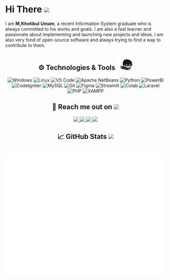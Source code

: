 <!-- <img src="https://github.com/mam-06/mam-06/blob/main/images/newbg(1).png" height="300" /> -->
# Hi There <img src="https://i.imgur.com/GNz3qCl.gif" width="30px">
I am **M,Khotibul Umam**, a recent Information System graduate who is always committed to his works and goals. I am also a fast learner and passionate about implementing and launching new projects and ideas. I am also very fond of open-source software and always trying to find a way to contribute to them. 
<h2 align="center">
  ⚙️ Technologies & Tools <img src="https://github.com/mam-06/mam-06/blob/main/images/laptop.gif" width="50">
</h2>
<p align="center">
  <img src="https://img.shields.io/badge/Windows-0078D6.svg?style=for-the-badge&logo=windows&logoColor=black&color=0078D6" alt="Windows">
  <img src="https://img.shields.io/badge/linux-%FCC624.svg?style=for-the-badge&logo=linux&logoColor=black&color=FCC624" alt="Linux">
  <img src="https://img.shields.io/badge/VS%20Code-007ACC.svg?style=for-the-badge&logo=visual%20studio%20code&logoColor=white&color=007ACC" alt="VS Code">
  <img src="https://img.shields.io/badge/Apache%20NetBeans-1B6AC6?style=for-the-badge&logo=apache%20netbeans%20IDE&logoColor=white" alt="Apache NetBeans">
  <img src="https://img.shields.io/badge/Python-00599C?style=for-the-badge&logo=python" alt="Python">
  <img src="https://img.shields.io/badge/PowerBI-F2C811?style=for-the-badge&logo=powerbi&logoColor=black" alt="PowerBI">
  <img src="https://img.shields.io/badge/CodeIgniter-1572B6?style=for-the-badge&logo=codeigniter" alt="CodeIgniter">
  <img src="https://img.shields.io/badge/MySQL-000000?style=for-the-badge&logo=mysql" alt="MySQL">
  <img src="https://img.shields.io/badge/Git-black?style=for-the-badge&logo=git" alt="Git">
  <img src="https://img.shields.io/badge/Figma-000000?style=for-the-badge&logo=figma" alt="Figma">
  <img src="https://img.shields.io/badge/Streamlit-000000?style=for-the-badge&logo=streamlit" alt="Streamlit">
  <img src="https://img.shields.io/badge/Colab-F9AB00?style=for-the-badge&logo=googlecolab&color=000000" alt="Colab">
  <img src="https://img.shields.io/badge/Laravel-000000?style=for-the-badge&logo=laravel&logoColor=white" alt="Laravel">
  <img src="https://img.shields.io/badge/PHP-000000?style=for-the-badge&logo=php" alt="PHP">
  <img src="https://img.shields.io/badge/XAMPP-000000?style=for-the-badge&logo=XAMPP" alt="XAMPP">
</p>


<h2 align="center">📇 Reach me out on <img src="https://media.tenor.com/B1tV14bHvNMAAAAi/anime.gif" width="50"></h2>
<p align="center">
<a href="https://www.instagram.com/khtblmam__">
<img src="https://img.shields.io/badge/-MAM-purple?style=flat-square&logo=instagram&logoColor=white&link=https://www.instagram.com/mam.06_/">
<a href="mailto: khotib.bul@gmail.com">
 <img src="https://img.shields.io/badge/-khotib.bul-c14438?style=flat-square&logo=Gmail&logoColor=white&link=mailto:khotib.bul@gmail.com"/>
</a>
<a href="https://www.linkedin.com/in/mamskie/">
 <img src="https://img.shields.io/badge/-mam06-blue?style=flat-square&logo=Linkedin&logoColor=white&link=https://www.linkedin.com/in/mam06/"/>
</a>
 <a href="https://twitter.com/MAM06_">
 <img src="https://img.shields.io/badge/-mam06_-blue?style=flat-square&logo=twitter&logoColor=white&link=https://twitter.com/MAM06_"/>
</a>
</p> 

<h2 align="center"> &#x1f4c8; GitHub Stats <img src="https://media.tenor.com/Zh-kW5K_X0kAAAAi/neko-anime.gif" width="50"> <h2>

<p align="left">
<img alt="Metric Stats" src="https://github.com/mamskie/mamskie/blob/main/github-metrics.svg" />
</p> 
<!--<p align="center">
<img src='https://readme-typing-svg.herokuapp.com?color=%2336BCF7&lines=Fresh+Graduate+Information+System'>
</p>
<!--
<p align=left>
  <img  src = "https://github-readme-stats.vercel.app/api?username=mam-06&show_icons=true&theme=tokyonight">
  <img  src="https://github-readme-streak-stats.herokuapp.com/?user=mam-06&show_icons=true&locale=en&layout=compact&theme=radical&line_height=0" />
</p> 
